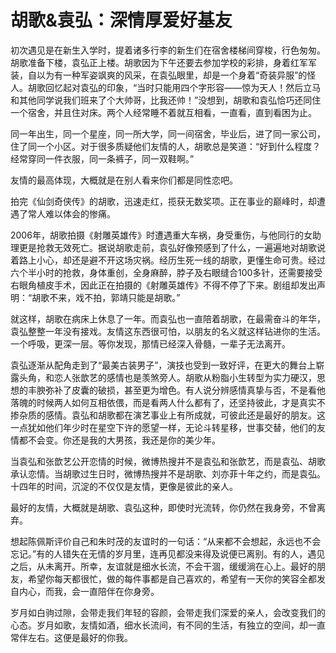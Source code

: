 # 胡歌&袁弘：深情厚爱好基友

初次遇见是在新生入学时，提着诸多行李的新生们在宿舍楼梯间穿梭，行色匆匆。胡歌准备下楼，袁弘正上楼。胡歌因为下午还要去参加学校的彩排，身着红军军装，自以为有一种军姿飒爽的风采，在袁弘眼里，却是一个身着“奇装异服”的怪人。胡歌回忆起对袁弘的印象，“当时只能用四个字形容——惊为天人！然后立马和其他同学说我们班来了个大帅哥，比我还帅！”没想到，胡歌和袁弘恰巧还同住一个宿舍，并且住对床。两个人经常睡不着就互相看，一直看，直到看困为止。 

同一年出生，同一个星座，同一所大学，同一间宿舍，毕业后，进了同一家公司，住了同一个小区。对于很多质疑他们友情的人，胡歌总是笑道：“好到什么程度？经常穿同一件衣服，同一条裤子，同一双鞋啊。” 

友情的最高体现，大概就是在别人看来你们都是同性恋吧。 

拍完《仙剑奇侠传》的胡歌，迅速走红，揽获无数奖项。正在事业的巅峰时，却遭遇了常人难以体会的惨痛。 

2006年，胡歌拍摄《射雕英雄传》时遭遇重大车祸，身受重伤，与他同行的女助理更是抢救无效死亡。据说胡歌走前，袁弘好像预感到了什么，一遍遍地对胡歌说着路上小心，却还是避不开这场灾祸。经历生死一线的胡歌，更懂生命可贵。经过六个半小时的抢救，身体重创，全身麻醉，脖子及右眼缝合100多针，还需要接受右眼角植皮手术，因此正在拍摄的《射雕英雄传》不得不停了下来。剧组却发出声明：“胡歌不来，戏不拍，郭靖只能是胡歌。” 

就这样，胡歌在病床上休息了一年。而袁弘也一直陪着胡歌，在最需奋斗的年华，袁弘整整一年没有接戏。友情这东西很可怕，以朋友的名义就这样钻进你的生活。一个呼吸，更深一层。等你发现，那情已经深入骨髓，一辈子无法离开。 

袁弘逐渐从配角走到了“最美古装男子”，演技也受到一致好评，在更大的舞台上崭露头角，和恋人张歆艺的感情也是羡煞旁人。胡歌从粉脂小生转型为实力硬汉，思想的丰腴弥补了皮囊的破损，甚至更为增色。有人说分辨感情真挚与否，不是看他落魄的时候两人如何互相依偎，而是看两人什么都有了，还坚持彼此，才是真实不掺杂质的感情。袁弘和胡歌都在演艺事业上有所成就，可彼此还是最好的朋友。这一点犹如他们年少时在星空下许的愿望一样，无论斗转星移，世事交替，他们的友情都不会变。你还是我的大男孩，我还是你的美少年。 

当袁弘和张歆艺公开恋情的时候，微博热搜并不是袁弘和张歆艺，而是袁弘、胡歌承认恋情。当胡歌过生日时，微博热搜并不是胡歌、刘亦菲十年之约，而是袁弘。十四年的时间，沉淀的不仅仅是友情，更像是彼此的亲人。 

最好的友情，大概就是胡歌、袁弘这种，即使时光流转，你仍然在我身旁，不曾离弃。 

想起陈佩斯评价自己和朱时茂的友谊时的一句话：“从来都不会想起，永远也不会忘记。”有的人错失在无情的岁月里，连再见都没来得及说便已离别。有的人，遇见之后，从未离开。所幸，友谊就是细水长流，不会干涸，缓缓淌在心上。最好的朋友，希望你每天都很忙，做的每件事都是自己喜欢的，希望有一天你的笑容全都发自内心，而我，会一直陪伴在你身旁。 

岁月如白驹过隙，会带走我们年轻的容颜，会带走我们深爱的亲人，会改变我们的心态。岁月如歌，友情如酒，细水长流间，有不同的生活，有独立的空间，却一直常伴左右。这便是最好的你我。